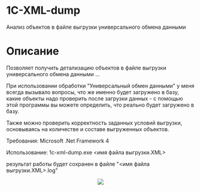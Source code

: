# 1C-XML-dump
Анализ объектов в файле выгрузки универсального обмена данными

# Описание
Позволяет получить детализацию объектов в файле выгрузки универсального обмена данными ...

При использовании обработки "Универсальный обмен данными"  у меня всегда вызывало вопросы, что же именно будет загружено в базу, какие объекты надо проверить после загрузки данных - с помощью этой программы вы можете определить, что реально будет загружено в базу.

Также можно проверить корректность заданных условий выгрузки, основываясь на количестве и составе выгруженных объектов.

Требования: Microsoft .Net Framework 4

Использование: 1c-xml-dump.exe <имя файла выгрузки.XML>

результат работы будет сохранен в файле "<имя файла выгрузки.XML>.log"

<p align="center"> <img src="https://komarev.com/ghpvc/?username=deltaone-1C-XML-dump&label=Repository%20views&color=ce9927&style=flat" /> </p>
